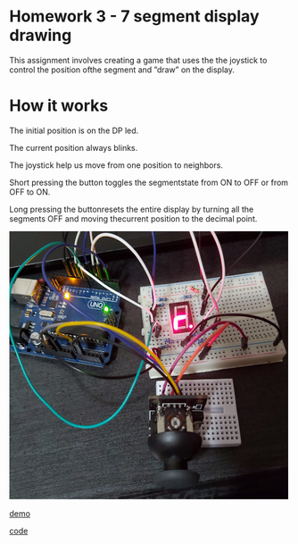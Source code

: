 # Homework 3 - 7 segment display drawing

This assignment involves creating a game that uses the the joystick to control the position ofthe segment and ”draw” on the display. 
# How it works

The initial position is on the DP led. 

The current position always blinks. 

The joystick help us move from one position to neighbors. 

Short pressing the button toggles the segmentstate from ON to OFF or from OFF to ON. 

Long pressing the buttonresets the entire display by turning all the segments OFF and moving thecurrent position to the decimal point.

<img src="https://github.com/Radu-Antonio/IntroductionToRobotics/blob/master/homework3/img3.jpeg" alt="image" width="500" height="480"/>

[demo](https://www.youtube.com/watch?v=Ku-_gC6Jc9s)

[code](https://github.com/Radu-Antonio/IntroductionToRobotics/blob/master/homework3/homework3.ino)